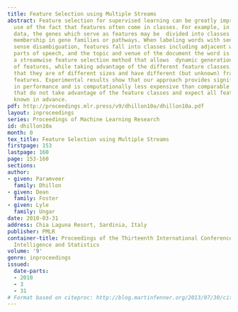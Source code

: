 ```yaml
---
title: Feature Selection using Multiple Streams
abstract: Feature selection for supervised learning can be greatly improved by making
  use of the fact that features often come in classes. For example, in gene  expression
  data, the genes which serve as features may be  divided into classes based on their
  membership in gene families or pathways. When labeling words with senses for word
  sense disambiguation, features fall into classes including adjacent words, their
  parts of speech, and the topic and venue of the document the word is in. We present
  a streamwise feature selection method that allows  dynamic generation and selection
  of features, while taking advantage of the different feature classes, and the fact
  that they are of different sizes and have different (but unknown) fractions of good
  features. Experimental results show that our approach provides significant improvement
  in performance and is computationally less expensive than comparable “batch” methods
  that do not take advantage of the feature classes and expect all features to be
  known in advance.
pdf: http://proceedings.mlr.press/v9/dhillon10a/dhillon10a.pdf
layout: inproceedings
series: Proceedings of Machine Learning Research
id: dhillon10a
month: 0
tex_title: Feature Selection using Multiple Streams
firstpage: 153
lastpage: 160
page: 153-160
sections: 
author:
- given: Paramveer
  family: Dhillon
- given: Dean
  family: Foster
- given: Lyle
  family: Ungar
date: 2010-03-31
address: Chia Laguna Resort, Sardinia, Italy
publisher: PMLR
container-title: Proceedings of the Thirteenth International Conference on Artificial
  Intelligence and Statistics
volume: '9'
genre: inproceedings
issued:
  date-parts:
  - 2010
  - 3
  - 31
# Format based on citeproc: http://blog.martinfenner.org/2013/07/30/citeproc-yaml-for-bibliographies/
---
```

